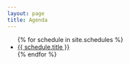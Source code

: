 ```yaml
---
layout: page
title: Agenda
---
```


<ul>
  {% for schedule in site.schedules %}
    <li><a href="{{ schedule.url }}">{{ schedule.title }}</a></li>
  {% endfor %}
</ul>